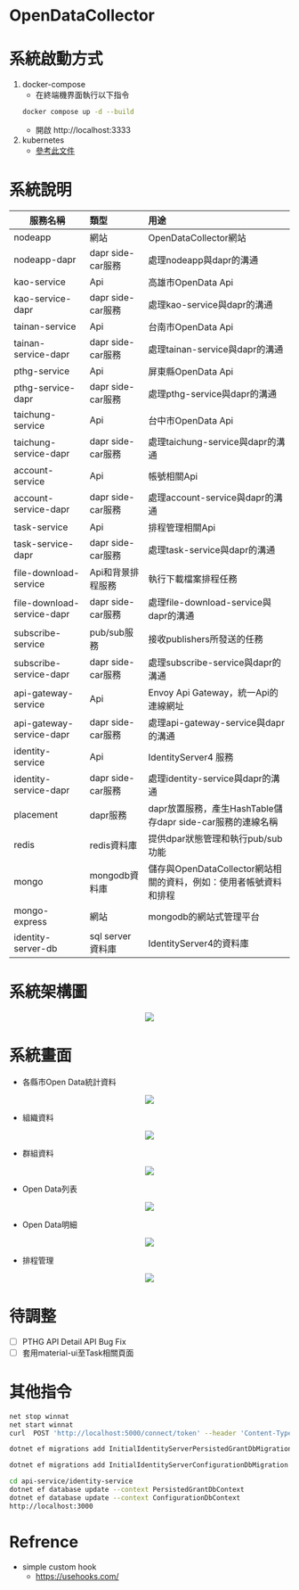 # OpenDataCollector

# 系統啟動方式
1. docker-compose
   - 在終端機界面執行以下指令
    ```Bash
    docker compose up -d --build
    ```
   - 開啟 http://localhost:3333
2. kubernetes
   - [參考此文件](./minikube#readme)

# 系統說明
| 服務名稱                   | 類型              | 用途                                                              |
| -------------------------- | :---------------- | :---------------------------------------------------------------- |
| nodeapp                    | 網站              | OpenDataCollector網站                                             |
| nodeapp-dapr               | dapr side-car服務 | 處理nodeapp與dapr的溝通                                           |
| kao-service                | Api               | 高雄市OpenData Api                                                |
| kao-service-dapr           | dapr side-car服務 | 處理kao-service與dapr的溝通                                       |
| tainan-service             | Api               | 台南市OpenData Api                                                |
| tainan-service-dapr        | dapr side-car服務 | 處理tainan-service與dapr的溝通                                    |
| pthg-service               | Api               | 屏東縣OpenData Api                                                |
| pthg-service-dapr          | dapr side-car服務 | 處理pthg-service與dapr的溝通                                      |
| taichung-service           | Api               | 台中市OpenData Api                                                |
| taichung-service-dapr      | dapr side-car服務 | 處理taichung-service與dapr的溝通                                  |
| account-service            | Api               | 帳號相關Api                                                       |
| account-service-dapr       | dapr side-car服務 | 處理account-service與dapr的溝通                                   |
| task-service               | Api               | 排程管理相關Api                                                   |
| task-service-dapr          | dapr side-car服務 | 處理task-service與dapr的溝通                                      |
| file-download-service      | Api和背景排程服務 | 執行下載檔案排程任務                                              |
| file-download-service-dapr | dapr side-car服務 | 處理file-download-service與dapr的溝通                             |
| subscribe-service          | pub/sub服務       | 接收publishers所發送的任務                                        |
| subscribe-service-dapr     | dapr side-car服務 | 處理subscribe-service與dapr的溝通                                 |
| api-gateway-service        | Api               | Envoy Api Gateway，統一Api的連線網址                              |
| api-gateway-service-dapr   | dapr side-car服務 | 處理api-gateway-service與dapr的溝通                               |
| identity-service           | Api               | IdentityServer4 服務                                              |
| identity-service-dapr      | dapr side-car服務 | 處理identity-service與dapr的溝通                                  |
| placement                  | dapr服務          | dapr放置服務，產生HashTable儲存dapr side-car服務的連線名稱        |
| redis                      | redis資料庫       | 提供dpar狀態管理和執行pub/sub功能                                 |
| mongo                      | mongodb資料庫     | 儲存與OpenDataCollector網站相關的資料，例如：使用者帳號資料和排程 |
| mongo-express              | 網站              | mongodb的網站式管理平台                                           |
| identity-server-db         | sql server資料庫  | IdentityServer4的資料庫                                           |
# 系統架構圖

<center><img src="./screenshot/System4.png" />
</center>

# 系統畫面
- 各縣市Open Data統計資料
<center><img src="./screenshot/1.png" />
</center>

- 組織資料
<center><img src="./screenshot/2.png" />
</center>

- 群組資料
<center><img src="./screenshot/3.png" />
</center>

- Open Data列表
<center><img src="./screenshot/4.png" />
</center>

- Open Data明細
<center><img src="./screenshot/5.png" />
</center>

- 排程管理
<center><img src="./screenshot/6.png" />
</center>

# 待調整
- [ ] PTHG API Detail API Bug Fix
- [ ] 套用material-ui至Task相關頁面
# 其他指令
``` Bash
net stop winnat
net start winnat
curl  POST 'http://localhost:5000/connect/token' --header 'Content-Type: application/x-www-form-urlencoded' --data-urlencode 'client_id=client' --data-urlencode 'client_secret=secret' --data-urlencode 'scope=api1' --data-urlencode 'grant_type=client_credentials'

dotnet ef migrations add InitialIdentityServerPersistedGrantDbMigration -c PersistedGrantDbContext -o Data/Migrations/IdentityServer/PersistedGrantDb

dotnet ef migrations add InitialIdentityServerConfigurationDbMigration -c ConfigurationDbContext -o Data/Migrations/IdentityServer/ConfigurationDb

cd api-service/identity-service
dotnet ef database update --context PersistedGrantDbContext
dotnet ef database update --context ConfigurationDbContext
http://localhost:3000
```
# Refrence
- simple custom hook
  - https://usehooks.com/
